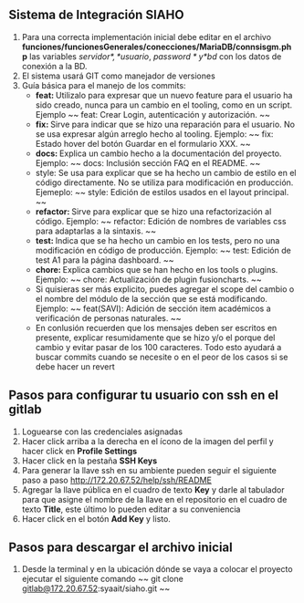 ## Sistema de Integración SIAHO
1. Para una correcta implementación inicial debe editar en el archivo **funciones/funcionesGenerales/conecciones/MariaDB/connsisgm.php** las variables *$servidor*, *$usuario*, *$password* y *$bd* con los datos de conexión a la BD.
2. El sistema usará GIT como manejador de versiones
3. Guía básica para el manejo de los commits:
    - **feat: <mensaje>**
    Utilizalo para expresar que un nuevo feature para el usuario ha sido creado, nunca para un cambio en el tooling, como en un script. Ejemplo
    ~~
    feat: Crear Login, autenticación y autorización.
    ~~
    - **fix: <mensaje>**
    Sirve para indicar que se hizo una reparación para el usuario. No se usa expresar algún arreglo hecho al tooling. Ejemplo:
    ~~
    fix: Estado hover del botón Guardar en el formulario XXX.
    ~~
    - **docs: <mensaje>**
    Explica un cambio hecho a la documentación del proyecto. Ejemplo:
    ~~
    docs: Inclusión sección FAQ en el README.
    ~~
    - style: <mensaje>
    Se usa para explicar que se ha hecho un cambio de estilo en el código directamente. No se utiliza para modificación en producción. Ejemeplo:
    ~~
    style: Edición de estilos usados en el layout principal.
    ~~
    - **refactor: <mensaje>**
    Sirve para explicar que se hizo una refactorización al código. Ejemplo:
    ~~
    refactor: Edición de nombres de variables css para adaptarlas a la sintaxis.
    ~~
    - **test: <mensaje>**
    Indica que se ha hecho un cambio en los tests, pero no una modificación en código de producción. Ejemplo:
    ~~
    test: Edición de test A1 para la página dashboard.
    ~~
    - **chore: <mensaje>**
    Explica cambios que se han hecho en los tools o plugins. Ejemplo:
    ~~
    chore: Actualización de plugin fusioncharts.
    ~~
    - Si quisieras ser más explicito, puedes agregar el scope del cambio o el nombre del módulo de la sección que se está modificando. Ejemplo:
    ~~
    feat(SAVI): Adición de sección item académicos a verificación de personas naturales.
    ~~
    - En conlusión recuerden que los mensajes deben ser escritos en presente, explicar resumidamente que se hizo y/o el porque del cambio y evitar pasar de los 100 caracteres. Todo esto ayudará a buscar commits cuando se necesite o en el peor de los casos si se debe hacer un revert

## Pasos para configurar tu usuario con ssh en el gitlab
1. Loguearse con las credenciales asignadas
2. Hacer click arriba a la derecha en el ícono de la imagen del perfil y hacer click en **Profile Settings**
3. Hacer click en la pestaña **SSH Keys**
4. Para generar la llave ssh en su ambiente pueden seguir el siguiente paso a paso http://172.20.67.52/help/ssh/README
5. Agregar la llave pública en el cuadro de texto **Key** y darle al tabulador para que asigne el nombre de la llave en el repositorio en el cuadro de texto **Title**, este último lo pueden editar a su conveniencia
6. Hacer click en el botón **Add Key** y listo.

## Pasos para descargar el archivo inicial
1. Desde la terminal y en la ubicación dónde se vaya a colocar el proyecto ejecutar el siguiente comando
~~
git clone gitlab@172.20.67.52:syaait/siaho.git
~~